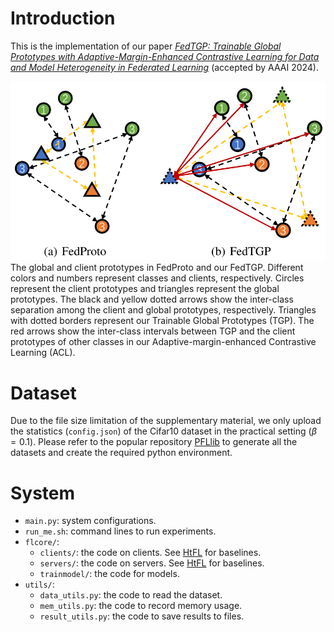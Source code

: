 # Introduction

This is the implementation of our paper *[FedTGP: Trainable Global Prototypes with Adaptive-Margin-Enhanced Contrastive Learning for Data and Model Heterogeneity in Federated Learning](https://arxiv.org/abs/2401.03230)* (accepted by AAAI 2024). 

![](./fig2.png)
The global and client prototypes in FedProto and our FedTGP. Different colors and numbers represent classes and clients, respectively. Circles represent the client prototypes and triangles represent the global prototypes. The black and yellow dotted arrows show the inter-class separation among the client and global prototypes, respectively. Triangles with dotted borders represent our Trainable Global Prototypes (TGP). The red arrows show the inter-class intervals between TGP and the client prototypes of other classes in our Adaptive-margin-enhanced Contrastive Learning (ACL).


# Dataset

Due to the file size limitation of the supplementary material, we only upload the statistics (`config.json`) of the Cifar10 dataset in the practical setting ($\beta=0.1$). Please refer to the popular repository [PFLlib](https://github.com/TsingZ0/PFLlib) to generate all the datasets and create the required python environment. 


# System

- `main.py`: system configurations. 
- `run_me.sh`: command lines to run experiments. 
- `flcore/`: 
    - `clients/`: the code on clients. See [HtFL](https://github.com/TsingZ0/HtFL) for baselines.
    - `servers/`: the code on servers. See [HtFL](https://github.com/TsingZ0/HtFL) for baselines.
    - `trainmodel/`: the code for models. 
- `utils/`:
    - `data_utils.py`: the code to read the dataset. 
    - `mem_utils.py`: the code to record memory usage. 
    - `result_utils.py`: the code to save results to files. 